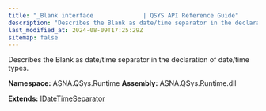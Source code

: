 ```yaml
---
title: "_Blank interface              | QSYS API Reference Guide"
description: "Describes the Blank as date/time separator in the declaration of date/time types. "
last_modified_at: 2024-08-09T17:25:29Z
sitemap: false
---
```


Describes the Blank as date/time separator in the declaration of date/time types.

**Namespace:** ASNA.QSys.Runtime
**Assembly:** ASNA.QSys.Runtime.dll

**Extends:** [IDateTimeSeparator](/reference/runtime/qsys-runtime/i-date-time-separator.html)
<br>
<br>
